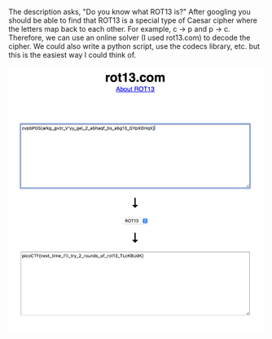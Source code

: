 The description asks, "Do you know what ROT13 is?" After googling you should be able to find that ROT13 is a special type of Caesar cipher where the letters map back to each other. For example, c -> p and p -> c. Therefore, we can use an online solver (I used rot13.com) to decode the cipher. We could also write a python script, use the codecs library, etc. but this is the easiest way I could think of.

![image](images/rot13.png)